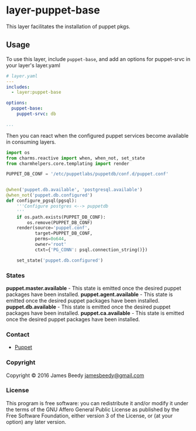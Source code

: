 # layer-puppet-base

This layer facilitates the installation of puppet pkgs.

## Usage
To use this layer, include `puppet-base`, and add an options for puppet-srvc in your layer's layer.yaml
```yaml
# layer.yaml
---
includes:
  - layer:puppet-base

options:
  puppet-base:
    puppet-srvc: db

...
```


Then you can react when the configured puppet services become available in consuming layers.

```python
import os
from charms.reactive import when, when_not, set_state
from charmhelpers.core.templating import render

PUPPET_DB_CONF = '/etc/puppetlabs/puppetdb/conf.d/puppet.conf'


@when('puppet.db.available', 'postgresql.available')
@when_not('puppet.db.configured')
def configure_pgsql(pgsql):
    '''Configure postgres <--> puppetdb
    '''
    if os.path.exists(PUPPET_DB_CONF):
        os.remove(PUPPET_DB_CONF)
    render(source='puppet.conf',
           target=PUPPET_DB_CONF,
           perms=0o644,
           owner='root'
           ctxt={'PG_CONN': psql.connection_string()})

    set_state('puppet.db.configured')
```

### States
**puppet.master.available** - This state is emitted once the desired puppet packages have been installed.
**puppet.agent.available** - This state is emitted once the desired puppet packages have been installed.
**puppet.db.available** - This state is emitted once the desired puppet packages have been installed.
**puppet.ca.available** - This state is emitted once the desired puppet packages have been installed.

### Contact
* [Puppet](https://puppet.com/)

### Copyright

Copyright &copy; 2016 James Beedy <jamesbeedy@gmail.com>

### License

This program is free software: you can redistribute it and/or modify
it under the terms of the GNU Affero General Public License as
published by the Free Software Foundation, either version 3 of the
License, or (at your option) any later version.
